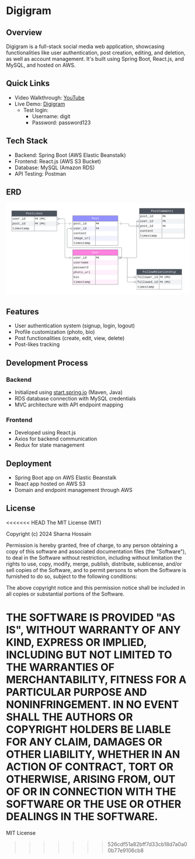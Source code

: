 # Digigram

## Overview
Digigram is a full-stack social media web application, showcasing functionalities like user authentication, post creation, editing, and deletion, as well as account management. It's built using Spring Boot, React.js, and MySQL, and hosted on AWS.

## Quick Links
* Video Walkthrough: [YouTube](https://youtu.be/1exu7CSPijA)
* Live Demo: [Digigram](http://capstonereactfrontend.s3-website-us-east-1.amazonaws.com/)
  * Test login:
      * Username: digit
      * Password: password123

## Tech Stack
* Backend: Spring Boot (AWS Elastic Beanstalk)
* Frontend: React.js (AWS S3 Bucket)
* Database: MySQL (Amazon RDS)
* API Testing: Postman

## ERD
![erd](mysql/ERD.png)

## Features
* User authentication system (signup, login, logout)
* Profile customization (photo, bio)
* Post functionalities (create, edit, view, delete)
* Post-likes tracking

## Development Process

### Backend
* Initialized using [start.spring.io](https://start.spring.io/) (Maven, Java)
* RDS database connection with MySQL credentials
* MVC architecture with API endpoint mapping

### Frontend
* Developed using React.js
* Axios for backend communication
* Redux for state management

## Deployment
* Spring Boot app on AWS Elastic Beanstalk
* React app hosted on AWS S3
* Domain and endpoint management through AWS

## License
<<<<<<< HEAD
The MIT License (MIT)

Copyright (c) 2024 Sharna Hossain

Permission is hereby granted, free of charge, to any person obtaining a copy of this software and associated documentation files (the "Software"), to deal in the Software without restriction, including without limitation the rights to use, copy, modify, merge, publish, distribute, sublicense, and/or sell copies of the Software, and to permit persons to whom the Software is furnished to do so, subject to the following conditions:

The above copyright notice and this permission notice shall be included in all copies or substantial portions of the Software.

THE SOFTWARE IS PROVIDED "AS IS", WITHOUT WARRANTY OF ANY KIND, EXPRESS OR IMPLIED, INCLUDING BUT NOT LIMITED TO THE WARRANTIES OF MERCHANTABILITY, FITNESS FOR A PARTICULAR PURPOSE AND NONINFRINGEMENT. IN NO EVENT SHALL THE AUTHORS OR COPYRIGHT HOLDERS BE LIABLE FOR ANY CLAIM, DAMAGES OR OTHER LIABILITY, WHETHER IN AN ACTION OF CONTRACT, TORT OR OTHERWISE, ARISING FROM, OUT OF OR IN CONNECTION WITH THE SOFTWARE OR THE USE OR OTHER DEALINGS IN THE SOFTWARE.
=======
MIT License
>>>>>>> 526cdf51a82bff7d33cb18d7a0a00b77e9106cb8
